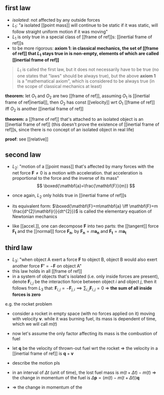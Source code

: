 ## first law
- *isolated*: not affected by any outside forces
- $L_{1}$: "a isolated [[point mass]] will continue to be static if it was static, will follow straight uniform motion if it was moving"
- $L_{1}$ is only true in a special class of [[frame of ref]]s: [[inertial frame of ref]]s
- to be more rigorous: **axiom 1: in classical mechanics, the set of [[frame of ref]] that $L_{1}$ stays true in is non-empty, elements of which are called [[inertial frame of ref]]**

> $L_{1}$ is called the first law, but it does not necessarily have to be true (no one states that "laws" should be always true), but the above **axiom 1** is a "mathematical axiom", which is considered to be always true (in the scope of classical mechanics at least)

**theorem:** let $O_{1}$ and $O_{2}$ are two [[frame of ref]], assuming $O_{1}$ is [[inertial frame of ref|inertial]], then $O_{2}$ has const [[velocity]] wrt $O_{1}$ [[frame of ref]] iff $O_{2}$ is another [[inertial frame of ref]]

**theorem:** a [[frame of ref]] that's attached to an isolated object is an [[inertial frame of ref]]
(this doesn't prove the existence of [[inertial frame of ref]]s, since there is no concept of an isolated object in real life)

**proof**: see [[relative]]

## second law
- $L_{2}$: "motion of a [[point mass]] that's affected by many forces with the net force $\mathbf{F}\neq 0$ is a motion with acceleration. that acceleration is proportional to the force and the inverse of its mass"
$$
\boxed{\mathbf{a}=\frac{\mathbf{F}}{m}}
$$
- once again, $L_{2}$ only holds true in [[inertial frame of ref]]s
- its equivalent form: $\boxed{\mathbf{F}=m\mathbf{a} \iff \mathbf{F}=m \frac{d^{2}\mathbf{r}}{dt^{2}}}$ is called the elementary equation of Newtonian mechanics

- like [[accel.]], one can decompose $\mathbf{F}$ into two parts: the [[tangent]] force $\mathbf{F_{t}}$ and the [[normal]] force $\mathbf{F_{n}}$, by $\mathbf{F_{n}}=m\mathbf{a_{n}}$ and $\mathbf{F_{t}}=m\mathbf{a_{t}}$

## third law
- $L_{3}$: "when object A exert a force $\mathbf{F}$ to object B, object B would also exert another force $\mathbf{F'}=-\mathbf{F}$ on object A"
- this law holds in all [[frame of ref]]
- in a system of objects that's isolated (i.e. only inside forces are present), denote $\mathbf{F}_{i,j}$ be the interaction force between object $i$ and object $j$, then it follows from $L_{3}$ that: $\mathbf{F}_{i,j}=-\mathbf{F}_{j,i} \implies \sum_{i,j}\mathbf{F}_{i,j}=0$ => **the sum of all inside forces is zero**

e.g. the rocket problem
- consider a rocket in empty space (with no forces applied on it) moving with velocity $\mathbf{v}$. while it was burning fuel, its mass is dependent of time, which we will call $m(t)$
- now let's assume the only factor affecting its mass is the combustion of fuel
- let $\mathbf{q}$ be the velocity of thrown-out fuel wrt the rocket => the velocity in a [[inertial frame of ref]] is $\mathbf{q}+\mathbf{v}$
- describe the motion pls

- in an interval of $\Delta t$ (unit of time), the lost fuel mass is $m(t+\Delta t)-m(t)$ => the change in momentum of the fuel is $\Delta \mathbf{p}=(m(t)-m(t+\Delta t))\mathbf{q}$
- => the change in momentum of the 
